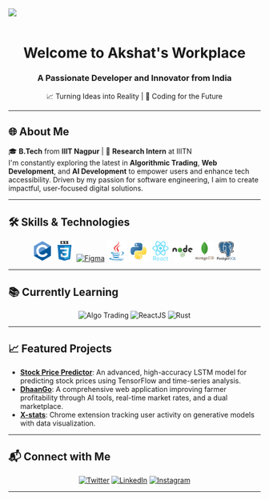 <div>
<img align="center" src="https://i.imgur.com/4ASafy0.png">
</div>
<br>
  <h1 align ="center">Welcome to Akshat's Workplace</h1>
  <h3 align ="center">A Passionate Developer and Innovator from India</h3>
  <p align ="center">📈 Turning Ideas into Reality | 🚀 Coding for the Future</p>
</div>

---

## 🌐 About Me
🎓 <strong>B.Tech</strong> from <strong>IIIT Nagpur</strong> | 💼 <strong>Research Intern</strong> at IIITN<br>
I'm constantly exploring the latest in **Algorithmic Trading**, **Web Development**, and **AI Development** to empower users and enhance tech accessibility. Driven by my passion for software engineering, I aim to create impactful, user-focused digital solutions.

---

## 🛠 Skills & Technologies
<p align="center">
  <a href="https://www.cprogramming.com/" target="_blank" rel="noreferrer"><img src="https://raw.githubusercontent.com/devicons/devicon/master/icons/c/c-original.svg" alt="C" width="40" height="40"/></a>
  <a href="https://www.w3schools.com/css/" target="_blank" rel="noreferrer"><img src="https://raw.githubusercontent.com/devicons/devicon/master/icons/css3/css3-original-wordmark.svg" alt="CSS3" width="40" height="40"/></a>
  <a href="https://www.figma.com/" target="_blank" rel="noreferrer"><img src="https://www.vectorlogo.zone/logos/figma/figma-icon.svg" alt="Figma" width="40" height="40"/></a>
  <a href="https://www.java.com" target="_blank" rel="noreferrer"><img src="https://raw.githubusercontent.com/devicons/devicon/master/icons/java/java-original.svg" alt="Java" width="40" height="40"/></a>
  <a href="https://www.python.org" target="_blank" rel="noreferrer"><img src="https://raw.githubusercontent.com/devicons/devicon/master/icons/python/python-original.svg" alt="Python" width="40" height="40"/></a>
  <a href="https://reactjs.org/" target="_blank" rel="noreferrer"><img src="https://raw.githubusercontent.com/devicons/devicon/master/icons/react/react-original-wordmark.svg" alt="React" width="40" height="40"/></a>
  <a href="https://nodejs.org" target="_blank" rel="noreferrer"><img src="https://raw.githubusercontent.com/devicons/devicon/master/icons/nodejs/nodejs-original-wordmark.svg" alt="Node.js" width="40" height="40"/></a>
  <a href="https://www.mongodb.com/" target="_blank" rel="noreferrer"><img src="https://raw.githubusercontent.com/devicons/devicon/master/icons/mongodb/mongodb-original-wordmark.svg" alt="MongoDB" width="40" height="40"/></a>
  <a href="https://www.postgresql.org" target="_blank" rel="noreferrer"><img src="https://raw.githubusercontent.com/devicons/devicon/master/icons/postgresql/postgresql-original-wordmark.svg" alt="PostgreSQL" width="40" height="40"/></a>
</p>

---

## 📚 Currently Learning
<p align="center">
  <img src="https://img.shields.io/badge/Algo_Trading-1F2937?style=for-the-badge&logo=algorand&logoColor=white" alt="Algo Trading">
  <img src="https://img.shields.io/badge/ReactJS-61DAFB?style=for-the-badge&logo=react&logoColor=black" alt="ReactJS">
  <img src="https://img.shields.io/badge/Rust-F54D01?style=for-the-badge&logo=rust&logoColor=564438" alt="Rust">
</p>

---

## 📈 Featured Projects
- **[Stock Price Predictor](https://github.com/Aksh8t/Stock-Trend-Predictor-using-ML)**: An advanced, high-accuracy LSTM model for predicting stock prices using TensorFlow and time-series analysis.
- **[DhaanGo](https://github.com/aksh8t/DhaanGo)**: A comprehensive web application improving farmer profitability through AI tools, real-time market rates, and a dual marketplace.
- **[X-stats](https://github.com/aksh8t/X-Stats)**: Chrome extension tracking user activity on generative models with data visualization.

---

## 📬 Connect with Me
<p align="center">
  <a href="https://twitter.com/akshat_35" target="_blank"><img src="https://raw.githubusercontent.com/rahuldkjain/github-profile-readme-generator/master/src/images/icons/Social/twitter.svg" alt="Twitter" width="40" height="40"/></a>
  <a href="https://linkedin.com/in/aksh8t" target="_blank"><img src="https://raw.githubusercontent.com/rahuldkjain/github-profile-readme-generator/master/src/images/icons/Social/linked-in-alt.svg" alt="LinkedIn" width="40" height="40"/></a>
  <a href="https://instagram.com/aksh8t" target="_blank"><img src="https://raw.githubusercontent.com/rahuldkjain/github-profile-readme-generator/master/src/images/icons/Social/instagram.svg" alt="Instagram" width="40" height="40"/></a>
</p>

--- 
